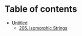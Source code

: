 # Table of contents

* [Untitled](README.md)
  * [205. Isomorphic Strings](readme/205.-isomorphic-strings.md)
